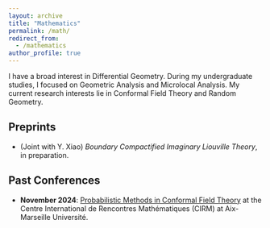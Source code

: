 ```yaml
---
layout: archive
title: "Mathematics"
permalink: /math/
redirect_from:
  - /mathematics
author_profile: true
---
```


I have a broad interest in Differential Geometry. During my undergraduate studies, I focused on Geometric Analysis and Microlocal Analysis. My current research interests lie in Conformal Field Theory and Random Geometry.

## Preprints

- (Joint with Y. Xiao) _Boundary Compactified Imaginary Liouville Theory_, in preparation.

<!-- ## Survey articles -->

## Past Conferences

- **November 2024**: [Probabilistic Methods in Conformal Field Theory](https://conferences.cirm-math.fr/3505.html) at the Centre International de Rencontres Mathématiques (CIRM) at Aix-Marseille Université.
